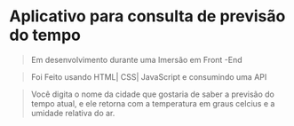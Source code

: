 # Aplicativo para consulta de previsão do tempo

> Em desenvolvimento durante uma Imersão em Front -End

> Foi Feito usando HTML| CSS| JavaScript e consumindo uma API

> Você digita o nome da cidade que gostaria de saber a previsão do tempo atual, e ele retorna com a temperatura em graus celcius e a umidade relativa do ar.
